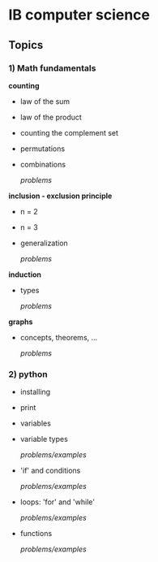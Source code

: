 # IB computer science

## Topics
### 1) Math fundamentals

**counting**
- law of the sum
- law of the product
- counting the complement set
- permutations
- combinations

    *problems*

**inclusion - exclusion principle**
- n = 2
- n = 3
- generalization

    *problems*

**induction**
- types

    *problems*

**graphs**
- concepts, theorems, ...

    *problems*

### 2) python

- installing
- print
- variables
- variable types

    *problems/examples*

- 'if' and conditions

    *problems/examples*

- loops: 'for' and 'while'

    *problems/examples*

- functions

    *problems/examples*
